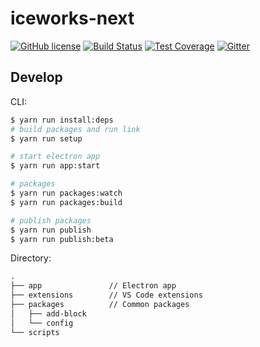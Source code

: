 
# iceworks-next

<a href="/LICENSE"><img src="https://img.shields.io/badge/license-MIT-blue.svg" alt="GitHub license" /></a>
<a href="https://travis-ci.org/imsobear/iceworks-next"><img src="https://travis-ci.org/imsobear/iceworks-next.svg?branch=master" alt="Build Status" /></a>
<a href="https://codecov.io/gh/imsobear/iceworks-next"><img src="https://img.shields.io/codecov/c/github/imsobear/iceworks-next/master.svg" alt="Test Coverage" /></a>
<a href="https://gitter.im/imsobear/iceworks-next"><img src="https://badges.gitter.im/imsobear/iceworks-next.svg" alt="Gitter" /></a>


## Develop

CLI:

```bash
$ yarn run install:deps
# build packages and run link
$ yarn run setup

# start electron app
$ yarn run app:start

# packages
$ yarn run packages:watch
$ yarn run packages:build

# publish packages
$ yarn run publish
$ yarn run publish:beta
```

Directory:

```md
.
├── app               // Electron app
├── extensions        // VS Code extensions
├── packages          // Common packages
│   ├── add-block
│   └── config
└── scripts
```